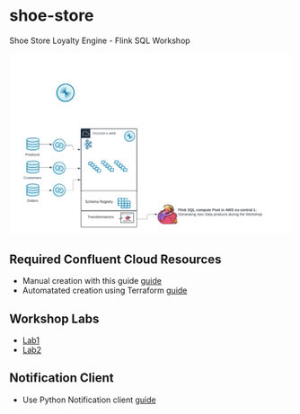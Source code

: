 # shoe-store
Shoe Store Loyalty Engine - Flink SQL Workshop

![image](terraform/img/deployment_diagram.png)

## Required Confluent Cloud Resources 
  * Manual creation with this guide [guide](prereq.md)
  * Automatated creation using Terraform  [guide](terraform/README.md)

## Workshop Labs
  *  [Lab1](lab1.md)
  *  [Lab2](lab2.md)

## Notification Client 
  * Use Python Notification client [guide](notification_client.md)

